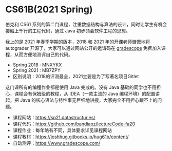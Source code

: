 # CS61B(2021 Spring)

伯克利 CS61 系列的第二门课程，注重数据结构与算法的设计，同时让学生有机会接触上千行的工程代码，通过 Java 初步领会软件工程的思想。

我上的是 2021 年春季学期的版本，2018 和 2021 年的开课老师慷慨地将 autograder 开源了，大家可以通过网站公开的邀请码在 [gradescope](https://gradescope.com/) 免费加入课程，从而方便地测评自己的代码。

- Spring 2018 : MNXYKX
- Spring 2021 : MB7ZPY
- 区别说明：2018的评测最全，2021主要是为了写著名项目Gitlet

这门课所有的编程作业都是使用 Java 完成的。没有 Java 基础的同学也不用担心，课程会有保姆级的教程，从 IDEA（一款主流的 Java 编程环境）的配置讲起，把 Java 的核心语法与特性事无巨细地讲授，大家完全不用担心跟不上的问题。

- 课程网站：https://sp21.datastructur.es/
- 课程代码：https://github.com/bandiaoz/lectureCode-fa20
- 课程作业：每年略有不同，具体要求详见课程网站
- 课程教材：https://joshhug.gitbooks.io/hug61b/content/
- 自动测评：https://www.gradescope.com/

